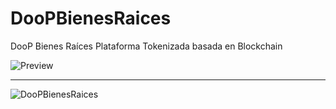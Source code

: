 # DooPBienesRaices
DooP Bienes Raíces Plataforma  Tokenizada basada en Blockchain

![Preview](https://github.com/alcamo93/DooPBienesRaices/main/DooPBRLogo.svg)


---

![DooPBienesRaices](http://173.214.169.14:3000/)
